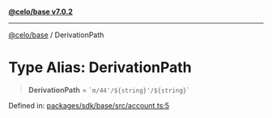 [**@celo/base v7.0.2**](../README.md)

***

[@celo/base](../README.md) / DerivationPath

# Type Alias: DerivationPath

> **DerivationPath** = `` `m/44'/${string}'/${string}` ``

Defined in: [packages/sdk/base/src/account.ts:5](https://github.com/celo-org/developer-tooling/blob/master/packages/sdk/base/src/account.ts#L5)
